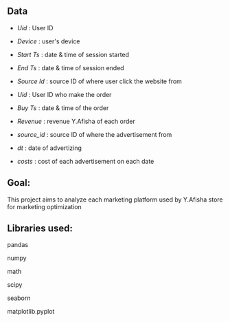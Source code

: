## Data

- *Uid* : User ID
- *Device* : user's device
- *Start Ts* : date & time of session started
- *End Ts* : date & time of session ended
- *Source Id* : source ID of where user click the website from

- *Uid* : User ID who make the order
- *Buy Ts* : date & time of the order
- *Revenue* : revenue Y.Afisha of each order

- *source_id* : source ID of where the advertisement from
- *dt* : date of advertizing
- *costs* : cost of each advertisement on each date

## Goal:

This project aims to analyze each marketing platform used by Y.Afisha store for marketing optimization

## Libraries used:

pandas

numpy

math

scipy

seaborn

matplotlib.pyplot
